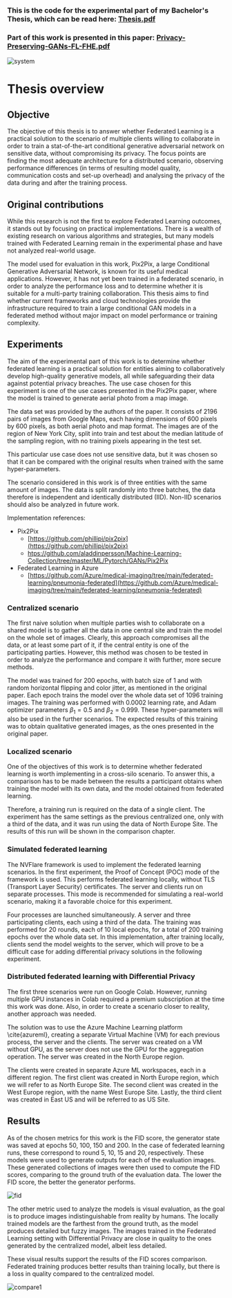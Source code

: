### This is the code for the experimental part of my Bachelor's Thesis, which can be read here:  [Thesis.pdf](https://github.com/eduardpauliuc/fedpix/files/12746011/Thesis_Eduard_Pauliuc.pdf)

### Part of this work is presented in this paper:  [Privacy-Preserving-GANs-FL-FHE.pdf](https://github.com/eduardpauliuc/fedpix/files/12746260/IEEE_Conference_Template.pdf)


![system](https://github.com/eduardpauliuc/fedpix/assets/41806656/9b2d4069-dcd2-42f7-89cd-711a56bc80ba)

# Thesis overview

## Objective
The objective of this thesis is to answer whether Federated Learning is a practical solution to the scenario of multiple clients willing to collaborate in order to train a stat-of-the-art conditional generative adversarial network on sensitive data, without compromising its privacy. The focus points are finding the most adequate architecture for a distributed scenario, observing performance differences (in terms of resulting model quality, communication costs and set-up overhead) and analysing the privacy of the data during and after the training process.

## Original contributions
While this research is not the first to explore Federated Learning outcomes, it stands out by focusing on practical implementations. There is a wealth of existing research on various algorithms and strategies, but many models trained with Federated Learning remain in the experimental phase and have not analyzed real-world usage.

The model used for evaluation in this work, Pix2Pix, a large Conditional Generative Adversarial Network, is known for its useful medical applications. However, it has not yet been trained in a federated scenario, in order to analyze the performance loss and to determine whether it is suitable for a multi-party training collaboration. This thesis aims to find whether current frameworks and cloud technologies provide the infrastructure required to train a large conditional GAN models in a federated method without major impact on model performance or training complexity.

## Experiments
The aim of the experimental part of this work is to determine whether federated learning is a practical solution for entities aiming to collaboratively develop high-quality generative models, all while safeguarding their data against potential privacy breaches. 
The use case chosen for this experiment is one of the use cases presented in the Pix2Pix paper, where the model is trained to generate aerial photo from a map image. 

The data set was provided by the authors of the paper. It consists of 2196 pairs of images from Google Maps, each having dimensions of 600 pixels by 600 pixels, as both aerial photo and map format. The images are of the region of New York City, split into train and test about the median latitude of the sampling region, with no training pixels appearing in the test set.

This particular use case does not use sensitive data, but it was chosen so that it can be compared with the original results when trained with the same hyper-parameters.

The scenario considered in this work is of three entities with the same amount of images. The data is split randomly into three batches, the data therefore is independent and identically distributed (IID). Non-IID scenarios should also be analyzed in future work. 

Implementation references:
* Pix2Pix
    * [https://github.com/phillipi/pix2pix](https://github.com/phillipi/pix2pix)
    * [htps://github.com/aladdinpersson/Machine-Learning-Collection/tree/master/ML/Pytorch/GANs/Pix2Pix](https://github.com/aladdinpersson/Machine-Learning-Collection/tree/master/ML/Pytorch/GANs/Pix2Pix)
* Federated Learning in Azure
    * [https://github.com/Azure/medical-imaging/tree/main/federated-learning/pneumonia-federated](https://github.com/Azure/medical-imaging/tree/main/federated-learning/pneumonia-federated)
 
### Centralized scenario
The first naive solution when multiple parties wish to collaborate on a shared model is to gather all the data in one central site and train the model on the whole set of images. Clearly, this approach compromises all the data, or at least some part of it, if the central entity is one of the participating parties. However, this method was chosen to be tested in order to analyze the performance and compare it with further, more secure methods.

The model was trained for 200 epochs, with batch size of 1 and with random horizontal flipping and color jitter, as mentioned in the original paper. Each epoch trains the model over the whole data set of 1096 training images. The training was performed with $0.0002$ learning rate, and Adam optimizer parameters $\beta_1 = 0.5$ and $\beta_2=0.999$. These hyper-parameters will also be used in the further scenarios. The expected results of this training was to obtain qualitative generated images, as the ones presented in the original paper.

### Localized scenario
One of the objectives of this work is to determine whether federated learning is worth implementing in a cross-silo scenario. To answer this, a comparison has to be made between the results a participant obtains when training the model with its own data, and the model obtained from federated learning.

Therefore, a training run is required on the data of a single client. The experiment has the same settings as the previous centralized one, only with a third of the data, and it was run using the data of North Europe Site. The results of this run will be shown in the comparison chapter.

### Simulated federated learning
The NVFlare framework is used to implement the federated learning scenarios. In the first experiment, the Proof of Concept (POC) mode of the framework is used. This performs federated learning locally, without TLS (Transport Layer Security) certificates. The server and clients run on separate processes. This mode is recommended for simulating a real-world scenario, making it a favorable choice for this experiment.

Four processes are launched simultaneously. A server and three participating clients, each using a third of the data. The training was performed for 20 rounds, each of 10 local epochs, for a total of 200 training epochs over the whole data set. In this implementation, after training locally, clients send the model weights to the server, which will prove to be a difficult case for adding differential privacy solutions in the following experiment.

### Distributed federated learning with Differential Privacy
The first three scenarios were run on Google Colab. However, running multiple GPU instances in Colab required a premium subscription at the time this work was done. Also, in order to create a scenario closer to reality, another approach was needed.

The solution was to use the Azure Machine Learning platform \cite{azureml}, creating a separate Virtual Machine (VM) for each previous process, the server and the clients. The server was created on a VM without GPU, as the server does not use the GPU for the aggregation operation. The server was created in the North Europe region.

The clients were created in separate Azure ML workspaces, each in a different region. The first client was created in North Europe region, which we will refer to as North Europe Site. The second client was created in the West Europe region, with the name West Europe Site. Lastly, the third client was created in East US and will be referred to as US Site.

## Results
As of the chosen metrics for this work is the FID score, the generator state was saved at epochs $50$, $100$, $150$ and $200$. In the case of federated learning runs, these correspond to round $5$, $10$, $15$ and $20$, respectively. These models were used to generate outputs for each of the evaluation images. These generated collections of images were then used to compute the FID scores, comparing to the ground truth of the evaluation data. The lower the FID score, the better the generator performs.

![fid](https://github.com/eduardpauliuc/fedpix/assets/41806656/a08c6f0d-c24a-4c04-8c83-96c87d51115b)

The other metric used to analyze the models is visual evaluation, as the goal is to produce images indistinguishable from reality by humans. The locally trained models are the farthest from the ground truth, as the model produces detailed but fuzzy images. The images trained in the Federated Learning setting with Differential Privacy are close in quality to the ones generated by the centralized model, albeit less detailed.

These visual results support the results of the FID scores comparison. Federated training produces better results than training locally, but there is a loss in quality compared to the centralized model.

![compare1](https://github.com/eduardpauliuc/fedpix/assets/41806656/434d4ea7-a70a-4449-8c87-fae3087c223f)
